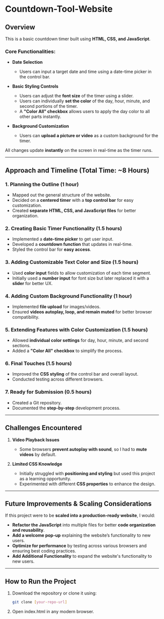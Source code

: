 # Countdown-Tool-Website
## Overview
This is a basic countdown timer built using **HTML, CSS, and JavaScript**.  

### Core Functionalities:
- **Date Selection**  
  - Users can input a target date and time using a date-time picker in the control bar.  

- **Basic Styling Controls**  
  - Users can adjust the **font size** of the timer using a slider.  
  - Users can individually **set the color** of the day, hour, minute, and second portions of the timer.  
  - A **"Color All" checkbox** allows users to apply the day color to all other parts instantly.  

- **Background Customization**  
  - Users can **upload a picture or video** as a custom background for the timer.  

All changes update **instantly** on the screen in real-time as the timer runs.  

---

## Approach and Timeline (Total Time: ~8 Hours)

### 1. **Planning the Outline (1 hour)**
- Mapped out the general structure of the website.  
- Decided on a **centered timer** with a **top control bar** for easy customization.  
- Created **separate HTML, CSS, and JavaScript files** for better organization.  

### 2. **Creating Basic Timer Functionality (1.5 hours)**
- Implemented a **date-time picker** to get user input.  
- Developed a **countdown function** that updates in real-time.  
- Styled the control bar for **easy access**.  

### 3. **Adding Customizable Text Color and Size (1.5 hours)**
- Used **color input** fields to allow customization of each time segment.  
- Initially used a **number input** for font size but later replaced it with a **slider** for better UX.  

### 4. **Adding Custom Background Functionality (1 hour)**
- Implemented **file upload** for images/videos.  
- Ensured **videos autoplay, loop, and remain muted** for better browser compatibility.  

### 5. **Extending Features with Color Customization (1.5 hours)**
- Allowed **individual color settings** for day, hour, minute, and second sections.  
- Added a **"Color All" checkbox** to simplify the process.  

### 6. **Final Touches (1.5 hours)**
- Improved the **CSS styling** of the control bar and overall layout.  
- Conducted testing across different browsers.  

### 7. **Ready for Submission (0.5 hours)**
- Created a Git repository.  
- Documented the **step-by-step** development process.  

---

## Challenges Encountered

1. **Video Playback Issues**  
   - Some browsers **prevent autoplay with sound**, so I had to **mute videos** by default.  

2. **Limited CSS Knowledge**  
   - Initially struggled with **positioning and styling** but used this project as a learning opportunity.  
   - Experimented with different **CSS properties** to enhance the design.  

---

## Future Improvements & Scaling Considerations

If this project were to be **scaled into a production-ready website**, I would:  
- **Refactor the JavaScript** into multiple files for better **code organization and reusability**.  
- **Add a welcome pop-up** explaining the website’s functionality to new users.  
- **Optimize for performance** by testing across various browsers and ensuring best coding practices.
- **Add Additional Functionality** to expand the website's functionality to new users.

---

## How to Run the Project
1. Download the repository or clone it using:  
   ```sh
   git clone [your-repo-url]
2. Open index.html in any modern browser.
